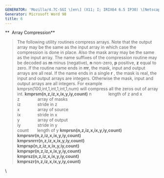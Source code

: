 ```yaml
---
GENERATOR: 'Mozilla/4.7C-SGI \[en\] (X11; I; IRIX64 6.5 IP30) \[Netscape\]'
Generator: Microsoft Word 98
title: 6
---
```


**  Array Compression**

> The following utility routines compress arrays. Note that the output
> array may be the same as the input array in which case the compression
> is done in place. Also the mask array may be the same as the input
> array. The name suffixes of the compression routine may be decoded as
> **m** minus (negative), **n** non-zero, **p** positive, **z** equal to
> zero. If the routine name ends in **rrr**, the mask, input and output
> arrays are all real. If the name ends in a single **r** , the mask is
> real, the input and output arrays are integers. Otherwise the mask,
> input and output arrays are all integers. For example
> kmprsn(100,int,1,int,1,int,1,num) will compress all the zeros out of
> array int.
> **kmprsm(n,z,iz,x,ix,y,iy,count)**
> n              length of z and x\
> z               array of masks\
> iz              stride in z\
> x               array of source\
> ix              stride in x\
> y               array of output\
> iy              stride in y\
> count       length of y
> **kmprsn(n,z,iz,x,ix,y,iy,count)**\
> **kmprsnr(n,z,iz,x,ix,y,iy,count)**\
> **kmprsnrrr(n,z,iz,x,ix,y,iy,count)**\
> **kmprsp(n,z,iz,x,ix,y,iy,count)**\
> **kmprspr(n,z,iz,x,ix,y,iy,count)**\
> **kmprsz(n,z,iz,x,ix,y,iy,count)**\
> **kmprszr(n,z,iz,x,ix,y,iy,count)**

\
